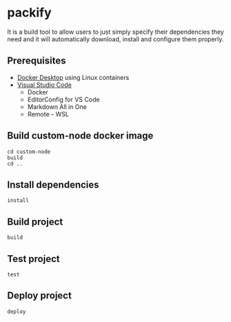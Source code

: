 # packify

It is a build tool to allow users to just simply specify their dependencies they need and it will automatically download, install and configure them properly.

## Prerequisites
- [Docker Desktop](https://www.docker.com/products/docker-desktop) using Linux containers
- [Visual Studio Code](https://code.visualstudio.com/)
    - Docker
    - EditorConfig for VS Code
    - Markdown All in One
    - Remote - WSL

## Build custom-node docker image
```
cd custom-node
build
cd ..
```

## Install dependencies
```
install
```

## Build project
```
build
```

## Test project
```
test
```

## Deploy project
```
deploy
```
